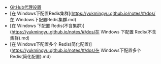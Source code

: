- [GitHub代理设置](https://yukmingyu.github.io/notes/#/dos/GitHub代理设置.md)
- [在 Windows下配置Redis集群](https://yukmingyu.github.io/notes/#/dos/在 Windows下配置Redis集群.md)
- [在 Windows 下配置 Redis(不含集群)](https://yukmingyu.github.io/notes/#/dos/在 Windows 下配置 Redis(不含集群).md)
- [在 Windows下配置多个 Redis(简化配置)](https://yukmingyu.github.io/notes/#/dos/在 Windows下配置多个 Redis(简化配置).md)

